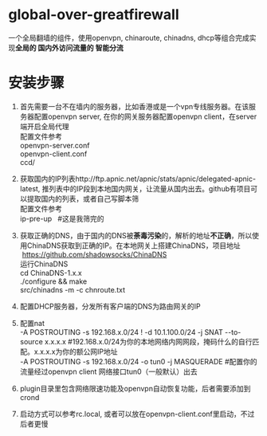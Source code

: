 # global-over-greatfirewall
一个全局翻墙的组件，使用openvpn, chinaroute, chinadns, dhcp等组合完成实现**全局的 国内外访问流量的 智能分流**

# 安装步骤
1. 首先需要一台不在墙内的服务器，比如香港或是一个vpn专线服务器。在该服务器配置openvpn server, 在你的网关服务器配置openvpn client，在server端开启全局代理  
配置文件参考  
  openvpn-server.conf  
  openvpn-client.conf  
  ccd/

2. 获取国内的IP列表http://ftp.apnic.net/apnic/stats/apnic/delegated-apnic-latest, 推列表中的IP段到本地国内网关，让流量从国内出去。github有项目可以提取国内的列表，或者自己写脚本筛  
配置文件参考  
  ip-pre-up   #这是我筛完的
  
3. 获取正确的DNS，由于国内的DNS被**荼毒污染**的，解析的地址**不正确**，所以使用ChinaDNS获取到正确的IP。在本地网关上搭建ChinaDNS，项目地址  https://github.com/shadowsocks/ChinaDNS    
    运行ChinaDNS  
    cd ChinaDNS-1.x.x  
    ./configure && make  
    src/chinadns -m -c chnroute.txt

4. 配置DHCP服务器，分发所有客户端的DNS为路由网关的IP

5. 配置nat  
-A POSTROUTING -s 192.168.x.0/24 ! -d 10.1.100.0/24 -j SNAT --to-source x.x.x.x        #192.168.x.0/24为你的本地网络内网网段，掩码什么的自行匹配。x.x.x.x为你的额公网IP地址  
-A POSTROUTING -s 192.168.x.0/24 -o tun0 -j MASQUERADE    #配置你的流量经过openvpn client 网络接口tun0（一般默认）出去

6. plugin目录里包含网络限速功能及openvpn自动恢复功能，后者需要添加到crond

7. 启动方式可以参考rc.local, 或者可以放在openvpn-client.conf里启动，不过后者更慢
